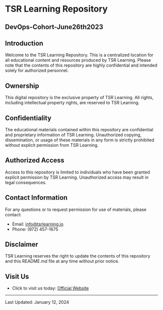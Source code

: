 # TSR Learning Repository
## DevOps-Cohort-June26th2023

## Introduction
Welcome to the TSR Learning Repository. This is a centralized location for all educational content and resources produced by TSR Learning. Please note that the contents of this repository are highly confidential and intended solely for authorized personnel.

## Ownership
This digital repository is the exclusive property of TSR Learning. All rights, including intellectual property rights, are reserved to TSR Learning.

## Confidentiality
The educational materials contained within this repository are confidential and proprietary information of TSR Learning. Unauthorized copying, dissemination, or usage of these materials in any form is strictly prohibited without explicit permission from TSR Learning.

## Authorized Access
Access to this repository is limited to individuals who have been granted explicit permission by TSR Learning. Unauthorized access may result in legal consequences.

## Contact Information
For any questions or to request permission for use of materials, please contact:

- Email: [info@tsrlearning.io](mailto:info@tsrlearning.io)
- Phone: (972) 457-1675

## Disclaimer
TSR Learning reserves the right to update the contents of this repository and this README.md file at any time without prior notice.

## Visit Us
- Click to visit us today: [Official Website](https://www.tsrlearning.io/)
---

Last Updated: January 12, 2024
